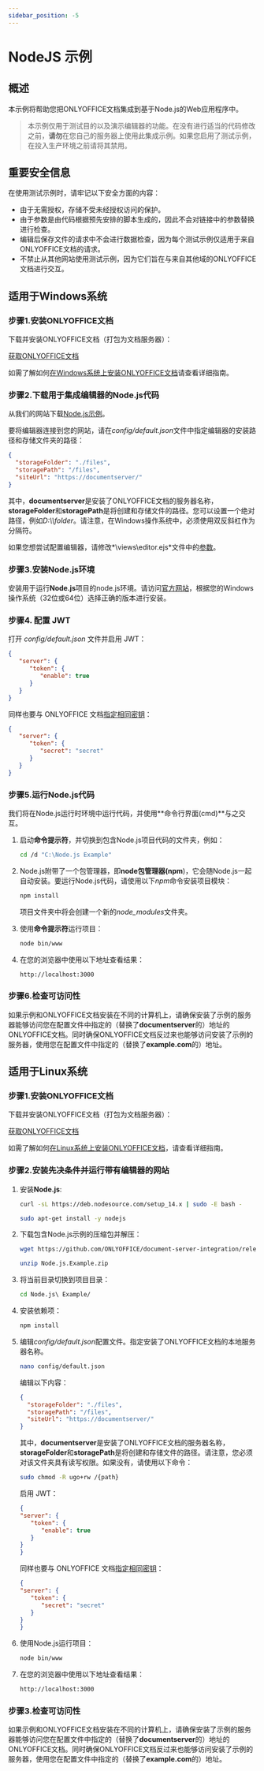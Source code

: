 ```yaml
---
sidebar_position: -5
---
```


# NodeJS 示例

## 概述

本示例将帮助您把ONLYOFFICE文档集成到基于Node.js的Web应用程序中。

> 本示例仅用于测试目的以及演示编辑器的功能。在没有进行适当的代码修改之前，**请勿**在您自己的服务器上使用此集成示例。如果您启用了测试示例，在投入生产环境之前请将其禁用。

## 重要安全信息

在使用测试示例时，请牢记以下安全方面的内容：

- 由于无需授权，存储不受未经授权访问的保护。
- 由于参数是由代码根据预先安排的脚本生成的，因此不会对链接中的参数替换进行检查。
- 编辑后保存文件的请求中不会进行数据检查，因为每个测试示例仅适用于来自ONLYOFFICE文档的请求。
- 不禁止从其他网站使用测试示例，因为它们旨在与来自其他域的ONLYOFFICE文档进行交互。

## 适用于Windows系统

### 步骤1.安装ONLYOFFICE文档

下载并安装ONLYOFFICE文档（打包为文档服务器）：

[获取ONLYOFFICE文档](https://www.onlyoffice.com/download-docs.aspx?from=api#docs-developer)

如需了解如何[在Windows系统上安装ONLYOFFICE文档](https://helpcenter.onlyoffice.com/installation/docs-developer-install-windows.aspx?from=api_nodejs_example)请查看详细指南。

### 步骤2.下载用于集成编辑器的Node.js代码

从我们的网站下载[Node.js示例](./language-specific-examples.md)。

要将编辑器连接到您的网站，请在*config/default.json*文件中指定编辑器的安装路径和存储文件夹的路径：

``` json
{
  "storageFolder": "./files",
  "storagePath": "/files",
  "siteUrl": "https://documentserver/"
}

```

其中，**documentserver**是安装了ONLYOFFICE文档的服务器名称，**storageFolder**和**storagePath**是将创建和存储文件的路径。您可以设置一个绝对路径，例如*D:\\\folder*。请注意，在Windows操作系统中，必须使用双反斜杠作为分隔符。

如果您想尝试配置编辑器，请修改*\views\editor.ejs*文件中的[参数](/docs/docs-api/usage-api/advanced-parameters.md)。

### 步骤3.安装Node.js环境

安装用于运行**Node.js**项目的node.js环境。请访问[官方网站](https://nodejs.org/en/download/)，根据您的Windows操作系统（32位或64位）选择正确的版本进行安装。

### 步骤4. 配置 JWT 
 
打开 *config/default.json* 文件并启用 JWT：

``` json
{
   "server": {
      "token": {
         "enable": true
      }
   }
}
```

   同样也要与 ONLYOFFICE 文档[指定相同密钥](https://helpcenter.onlyoffice.com/installation/docs-configure-jwt.aspx)：

``` json
{
   "server": {
      "token": {
         "secret": "secret"
      }
   }
}
```

### 步骤5.运行Node.js代码

我们将在Node.js运行时环境中运行代码，并使用**命令行界面(cmd)**与之交互。

1. 启动**命令提示符**，并切换到包含Node.js项目代码的文件夹，例如：

   ``` sh
   cd /d "C:\Node.js Example"
   ```

2. Node.js附带了一个包管理器，即**node包管理器(npm**)，它会随Node.js一起自动安装。要运行Node.js代码，请使用以下*npm*命令安装项目模块：

   ``` sh
   npm install
   ```

   项目文件夹中将会创建一个新的*node\_modules*文件夹。

3. 使用**命令提示符**运行项目：

   ``` sh
   node bin/www
   ```

4. 在您的浏览器中使用以下地址查看结果：

   ``` sh
   http://localhost:3000
   ```

### 步骤6.检查可访问性

如果示例和ONLYOFFICE文档安装在不同的计算机上，请确保安装了示例的服务器能够访问您在配置文件中指定的（替换了**documentserver**的）地址的ONLYOFFICE文档。同时确保ONLYOFFICE文档反过来也能够访问安装了示例的服务器，使用您在配置文件中指定的（替换了**example.com**的）地址。

## 适用于Linux系统

### 步骤1.安装ONLYOFFICE文档

下载并安装ONLYOFFICE文档（打包为文档服务器）：

[获取ONLYOFFICE文档](https://www.onlyoffice.com/download-docs.aspx?from=api#docs-developer)

如需了解如何[在Linux系统上安装ONLYOFFICE文档](https://helpcenter.onlyoffice.com/installation/docs-developer-install-ubuntu.aspx?from=api_nodejs_example)，请查看详细指南。

### 步骤2.安装先决条件并运行带有编辑器的网站

1. 安装**Node.js**:

   ``` sh
   curl -sL https://deb.nodesource.com/setup_14.x | sudo -E bash -
   ```

   ``` sh
   sudo apt-get install -y nodejs
   ```

2. 下载包含Node.js示例的压缩包并解压：

   ``` sh
   wget https://github.com/ONLYOFFICE/document-server-integration/releases/latest/download/Node.js.Example.zip
   ```

   ``` sh
   unzip Node.js.Example.zip
   ```

3. 将当前目录切换到项目目录：

   ``` sh
   cd Node.js\ Example/
   ```

4. 安装依赖项：

   ``` sh
   npm install
   ```

5. 编辑*config/default.json*配置文件。指定安装了ONLYOFFICE文档的本地服务器名称。

   ``` sh
   nano config/default.json
   ```

   编辑以下内容：

   ``` json
   {
     "storageFolder": "./files",
     "storagePath": "/files",
     "siteUrl": "https://documentserver/"
   }
   ```

   其中，**documentserver**是安装了ONLYOFFICE文档的服务器名称，**storageFolder**和**storagePath**是将创建和存储文件的路径。请注意，您必须对该文件夹具有读写权限。如果没有，请使用以下命令：

   ``` sh
   sudo chmod -R ugo+rw /{path}
   ```

   启用 JWT：

      ``` json
   {
      "server": {
         "token": {
            "enable": true
         }
      }
   }
   ```

   同样也要与 ONLYOFFICE 文档[指定相同密钥](https://helpcenter.onlyoffice.com/installation/docs-configure-jwt.aspx)：

      ``` json
   {
      "server": {
         "token": {
            "secret": "secret"
         }
      }
   }
   ```

6. 使用Node.js运行项目：

   ``` sh
   node bin/www
   ```

7. 在您的浏览器中使用以下地址查看结果：

   ``` sh
   http://localhost:3000
   ```

### 步骤3.检查可访问性

如果示例和ONLYOFFICE文档安装在不同的计算机上，请确保安装了示例的服务器能够访问您在配置文件中指定的（替换了**documentserver**的）地址的ONLYOFFICE文档。同时确保ONLYOFFICE文档反过来也能够访问安装了示例的服务器，使用您在配置文件中指定的（替换了**example.com**的）地址。
